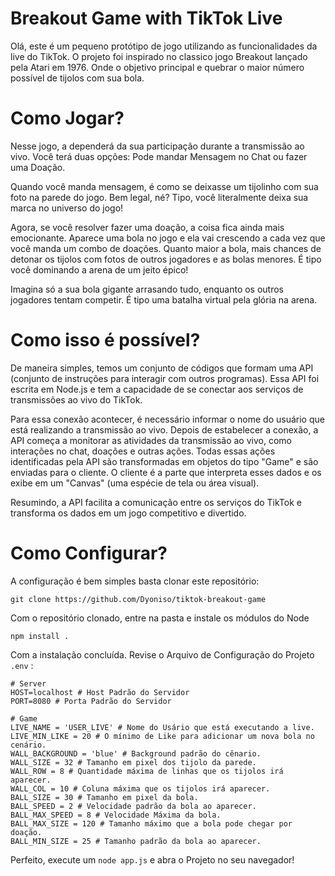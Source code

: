 # Breakout Game with TikTok Live

Olá, este é um pequeno protótipo de jogo utilizando as funcionalidades da live do TikTok. O projeto foi inspirado no classico jogo Breakout lançado pela Atari em 1976. Onde
o objetivo principal e quebrar o maior número possível de tijolos com sua bola.

# Como Jogar?

Nesse jogo, a dependerá da sua participação durante a transmissão ao vivo. Você terá duas opções: Pode mandar Mensagem no Chat ou fazer uma Doação.

Quando você manda mensagem, é como se deixasse um tijolinho com sua foto na parede do jogo. Bem legal, né? Tipo, você literalmente deixa sua marca no universo do jogo!

Agora, se você resolver fazer uma doação, a coisa fica ainda mais emocionante. Aparece uma bola no jogo e ela vai crescendo a cada vez que você manda um combo de doações. Quanto maior a bola, mais chances de detonar os tijolos com fotos de outros jogadores e as bolas menores. É tipo você dominando a arena de um jeito épico!

Imagina só a sua bola gigante arrasando tudo, enquanto os outros jogadores tentam competir. É tipo uma batalha virtual pela glória na arena.

# Como isso é possível?

De maneira simples, temos um conjunto de códigos que formam uma API (conjunto de instruções para interagir com outros programas). Essa API foi escrita em Node.js e tem a capacidade de se conectar aos serviços de transmissões ao vivo do TikTok.

Para essa conexão acontecer, é necessário informar o nome do usuário que está realizando a transmissão ao vivo. Depois de estabelecer a conexão, a API começa a monitorar as atividades da transmissão ao vivo, como interações no chat, doações e outras ações. Todas essas ações identificadas pela API são transformadas em objetos do tipo "Game" e são enviadas para o cliente. O cliente é a parte que interpreta esses dados e os exibe em um "Canvas" (uma espécie de tela ou área visual).

Resumindo, a API facilita a comunicação entre os serviços do TikTok e transforma os dados em um jogo competitivo e divertido.

# Como Configurar?

A configuração é bem simples basta clonar este repositório:
```
git clone https://github.com/Dyoniso/tiktok-breakout-game
```

Com o repositório clonado, entre na pasta e instale os módulos do Node
```
npm install .
```

Com a instalação concluída. Revise o Arquivo de Configuração do Projeto ```.env``` :
```
# Server
HOST=localhost # Host Padrão do Servidor
PORT=8080 # Porta Padrão do Servidor

# Game
LIVE_NAME = 'USER_LIVE' # Nome do Usário que está executando a live.
LIVE_MIN_LIKE = 20 # O mínimo de Like para adicionar um nova bola no cenário.
WALL_BACKGROUND = 'blue' # Background padrão do cênario.
WALL_SIZE = 32 # Tamanho em pixel dos tijolo da parede.
WALL_ROW = 8 # Quantidade máxima de linhas que os tijolos irá aparecer.
WALL_COL = 10 # Coluna máxima que os tijolos irá aparecer.
BALL_SIZE = 30 # Tamanho em pixel da bola.
BALL_SPEED = 2 # Velocidade padrão da bola ao aparecer.
BALL_MAX_SPEED = 8 # Velocidade Máxima da bola.
BALL_MAX_SIZE = 120 # Tamanho máximo que a bola pode chegar por doação.
BALL_MIN_SIZE = 25 # Tamanho padrão da bola ao aparecer.
```

Perfeito, execute um ```node app.js``` e abra o Projeto no seu navegador!
